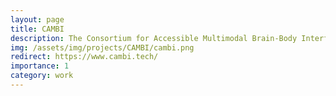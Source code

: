 ```yaml
---
layout: page
title: CAMBI
description: The Consortium for Accessible Multimodal Brain-Body Interfaces (CAMBI) is a project funded by NIH for designing neurotechnologies for expressive communication. The objective is to restore communication in people with Severe Speech and Physical Impairments (SSPI) by training machine learning models with neuromotor signals, including brain activity and gaze control.
img: /assets/img/projects/CAMBI/cambi.png
redirect: https://www.cambi.tech/
importance: 1
category: work
---
```

